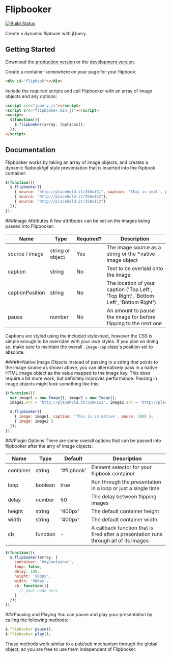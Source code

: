 # Flipbooker
[![Build Status](https://travis-ci.org/corporadobob/flipbooker.png?branch=master)](https://travis-ci.org/corporadobob/flipbooker)

Create a dynamic flipbook with jQuery.

## Getting Started
Download the [production version][min] or the [development version][max].

[min]: https://raw.github.com/corporadobob/flipbooker/master/dist/flipbooker.min.js
[max]: https://raw.github.com/corporadobob/flipbooker/master/dist/flipbooker.js

Create a container somewhere on your page for your flipbook:

```html
<div id="flipbook"></div>
```

Include the required scripts and call Flipbooker with an array of image objects and any options:

```html
<script src="jquery.js"></script>
<script src="flipbooker.min.js"></script>
<script>
  $(function(){
    $.flipbooker(array, [options]);
  });
</script>
```

## Documentation
Flipbooker works by taking an array of image objects, and creates a dynamic flipbook/gif style presentation that is inserted into the flipbook  container:

```js
$(function(){
  $.flipbooker([
    { source: "http://placehold.it/350x151", caption: 'This is cool', pause: 5000 },
    { source: "http://placehold.it/350x152"},
    { source: "http://placehold.it/350x153"}
  ]);
});
```

###Image Attributes
A few attributes can be set on the images being passed into Flipbooker:

Name             | Type             | Required? | Description
-----------------|---------------   |-----------|-------------
source / image  | string or object | Yes       | The image source as a string or the *native image object
caption          | string           | No        | Text to be overlaid onto the image
captionPosition  | string           | No        | The location of your caption ('Top Left', 'Top Right', 'Bottom Left', 'Bottom Right')
pause            | number           | No        | An amount to pause the image for before flipping to the next one

Captions are styled using the included stylesheet, however the CSS is simple enough to be overriden with your own styles. If you plan on doing so, make sure to maintain the overall `.image-cap` class's position set to absolute.

#####*Native Image Objects
Instead of passing in a string that points to the image source as shown above, you can alternatively pass in a native HTML image object as the value mapped to the image key. This does require a bit more work, but definitely improves performance. Passing in image objects might look something like this:

```js
$(function(){
  var image1 = new Image(), image2 = new Image();
  image1.src = 'http://placehold.it/350x151', image2.src = 'http://placehold.it/350x152';

  $.flipbooker([
    { image: image1, caption: 'This is so native', pause: 5000 },
    { image: image2 }
  ]);
});
```

###Plugin Options
There are some overall options that can be passed into flipbooker after the arry of image objects:

Name          | Type          | Default      | Description
------------- |---------------| -------------|-------------
container     | string        | '#flipbook'  | Element selector for your flipbook container
loop          | boolean       | true         | Run through the presentation in a loop or just a single time
delay         | number        | 50           | The delay between flipping images
height        | string        | '400px'      | The default container height
width         | string        | '400px'      | The default container width
cb            | function      | -            | A callback function that is fired after a presentation runs through all of its images

```js
$(function(){
  $.flipbooker(array, {
    container: '#myContainer',
    loop: false,
    delay: 100,
    height: '500px',
    width: '500px',
    cb: function(){
      // your code here
    }
  });
});
```

###Pausing and Playing
You can pause and play your presentation by calling the following methods:

```js
$.flipbooker.pause();
$.flipbooker.play();
```
These methods work similar to a pub/sub mechanism through the global object, so you are free to use them independent of Flipbooker.
